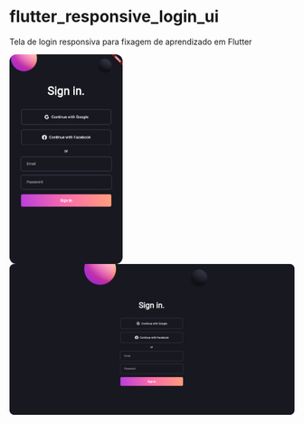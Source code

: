 # flutter_responsive_login_ui

Tela de login responsiva para fixagem de aprendizado em Flutter

<img src="1.png" width="200px" align="center" alt="logo to-do app"> <img src="2.png" width="700px" align="center" alt="logo to-do app">
